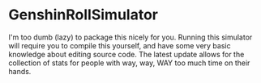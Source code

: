# GenshinRollSimulator
I'm too dumb (lazy) to package this nicely for you. Running this simulator will require you to compile this yourself, and have some very basic knowledge about editing source code.
The latest update allows for the collection of stats for people with way, way, WAY too much time on their hands.
